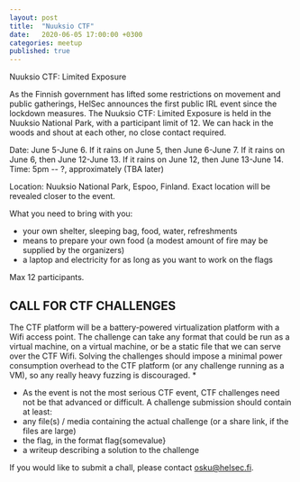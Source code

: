 ```yaml
---
layout: post
title:  "Nuuksio CTF"
date:   2020-06-05 17:00:00 +0300
categories: meetup
published: true
---
```


Nuuksio CTF: Limited Exposure

As the Finnish government has lifted some restrictions on movement and public gatherings, HelSec announces the first public IRL event since the lockdown measures. The Nuuksio CTF: Limited Exposure is held in the Nuuksio National Park, with a participant limit of 12. We can hack in the woods and shout at each other, no close contact required.

Date: June 5-June 6. If it rains on June 5, then June 6-June 7. If it rains on June 6, then June 12-June 13. If it rains on June 12, then June 13-June 14.
Time: 5pm -- ?, approximately (TBA later)

Location: Nuuksio National Park, Espoo, Finland. Exact location will be revealed closer to the event.

What you need to bring with you:

* your own shelter, sleeping bag, food, water, refreshments
* means to prepare your own food (a modest amount of fire may be supplied by the organizers)
* a laptop and electricity for as long as you want to work on the flags

Max 12 participants.

## CALL FOR CTF CHALLENGES

The CTF platform will be a battery-powered virtualization platform with a Wifi access point. The challenge can take any format that could be run as a virtual machine, on a virtual machine, or be a static file that we can serve over the CTF Wifi. Solving the challenges should impose a minimal power consumption overhead to the CTF platform (or any challenge running as a VM), so any really heavy fuzzing is discouraged. \*

* As the event is not the most serious CTF event, CTF challenges need not be that advanced or difficult. A challenge submission should contain at least:
* any file(s) / media containing the actual challenge (or a share link, if the files are large)
* the flag, in the format flag{somevalue}
* a writeup describing a solution to the challenge

If you would like to submit a chall, please contact osku@helsec.fi.
